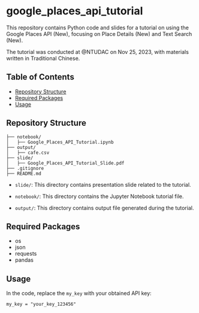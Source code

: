 # google_places_api_tutorial

This repository contains Python code and slides for a tutorial on using the Google Places API (New), focusing on Place Details (New) and Text Search (New).

The tutorial was conducted at @NTUDAC on Nov 25, 2023, with materials written in Traditional Chinese.

## Table of Contents
- [Repository Structure](#repository-structure)
- [Required Packages](#required-packages)
- [Usage](#usage)

## Repository Structure
```plaintext
├── notebook/        
│   ├── Google_Places_API_Tutorial.ipynb
├── output/            
│   ├── cafe.csv
├── slide/     
│   ├── Google_Places_API_Tutorial_Slide.pdf
├── .gitignore
├── README.md       
```

- `slide/`: This directory contains presentation slide related to the tutorial.

- `notebook/`: This directory contains the Jupyter Notebook tutorial file.

- `output/`: This directory contains output file generated during the tutorial.

## Required Packages
- os
- json
- requests
- pandas

## Usage

In the code, replace the `my_key` with your obtained API key:
```plaintext
my_key = "your_key_123456" 
```



